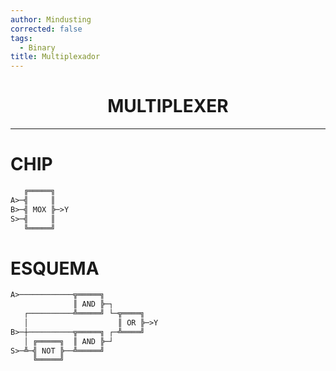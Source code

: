 ```yaml
---
author: Mindusting
corrected: false
tags:
  - Binary
title: Multiplexador
---
```


<h1 style="text-align:center;">MULTIPLEXER</h1>

---

# CHIP

```txt
   ╔═════╗
A>─╣     ║
B>─╣ MOX ╠─>Y
S>─╣     ║
   ╚═════╝
```

# ESQUEMA

```txt
A>────────────╦═════╗
              ║ AND ╠─┐
   ┌──────────╩═════╝ └─╦════╗
   │                    ║ OR ╠─>Y
B>─┼──────────╦═════╗ ┌─╩════╝
   │ ╔═════╗  ║ AND ╠─┘
S>─╩─╣ NOT ╠──╩═════╝
     ╚═════╝
```
